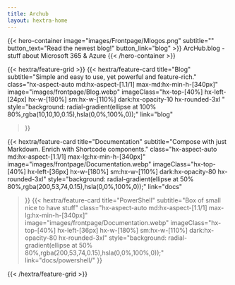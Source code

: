 ```yaml
---
title: Archub
layout: hextra-home
---
```

{{< hero-container image="images/Frontpage/Mlogos.png" subtitle="" button_text="Read the newest blog!" button_link="blog" >}}
  ArcHub.blog - stuff about Microsoft 365 & Azure
{{< /hero-container >}}

<div class="hx-mt-6"></div>

{{< hextra/feature-grid >}}
  {{< hextra/feature-card
    title="Blog"
    subtitle="Simple and easy to use, yet powerful and feature-rich."
    class="hx-aspect-auto md:hx-aspect-[1.1/1] max-md:hx-min-h-[340px]"
    image="images/frontpage/Blog.webp"
    imageClass="hx-top-[40%] hx-left-[24px] hx-w-[180%] sm:hx-w-[110%] dark:hx-opacity-10 hx-rounded-3xl "
    style="background: radial-gradient(ellipse at 100% 80%,rgba(10,10,10,0.15),hsla(0,0%,100%,0));"
    link="blog"
  >}}

  
  {{< hextra/feature-card
    title="Documentation"
    subtitle="Compose with just Markdown. Enrich with Shortcode components."
    class="hx-aspect-auto md:hx-aspect-[1.1/1] max-lg:hx-min-h-[340px]"
    image="images/frontpage/Documentation.webp"
    imageClass="hx-top-[40%] hx-left-[36px] hx-w-[180%] sm:hx-w-[110%] dark:hx-opacity-80 hx-rounded-3xl"
    style="background: radial-gradient(ellipse at 50% 80%,rgba(200,53,74,0.15),hsla(0,0%,100%,0));"
    link="docs"
  >}}
 {{< hextra/feature-card
    title="PowerShell"
    subtitle="Box of small nice to have stuff"
    class="hx-aspect-auto md:hx-aspect-[1.1/1] max-lg:hx-min-h-[340px]"
    image="images/frontpage/Documentation.webp"
    imageClass="hx-top-[40%] hx-left-[36px] hx-w-[180%] sm:hx-w-[110%] dark:hx-opacity-80 hx-rounded-3xl"
    style="background: radial-gradient(ellipse at 50% 80%,rgba(200,53,74,0.15),hsla(0,0%,100%,0));"
    link="docs/powershell/"
  >}}
  
 
  
{{< /hextra/feature-grid >}}
